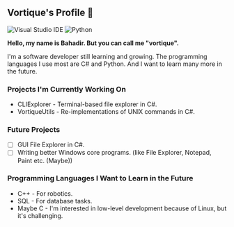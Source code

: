 ## Vortique's Profile 🌌

![Visual Studio IDE](https://img.shields.io/badge/Visual_Studio-5C2D91?style=for-the-badge&logo=visual%20studio&logoColor=white) ![Python](https://img.shields.io/badge/Python-FFD43B?style=for-the-badge&logo=python&logoColor=blue)

**Hello, my name is Bahadir. But you can call me "vortique".**

I'm a software developer still learning and growing. The programming languages I use most are C# and Python. And I want to learn many more in the future.

### Projects I'm Currently Working On

- CLIExplorer - Terminal-based file explorer in C#.
- VortiqueUtils - Re-implementations of UNIX commands in C#.

### Future Projects

- [ ] GUI File Explorer in C#.
- [ ] Writing better Windows core programs. (like File Explorer, Notepad, Paint etc. (Maybe))

### Programming Languages I Want to Learn in the Future

- C++ - For robotics.
- SQL - For database tasks.
- Maybe C - I'm interested in low-level development because of Linux, but it's challenging.
